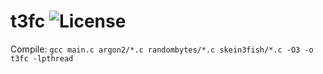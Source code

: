 # t3fc ![License](https://dl.dropboxusercontent.com/s/cul64jahsd3cg14/license.svg?dl=0)

Compile: `gcc main.c argon2/*.c randombytes/*.c skein3fish/*.c -O3 -o t3fc -lpthread`